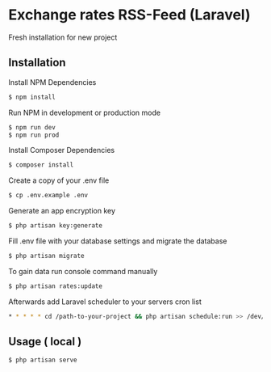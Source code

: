 # Exchange rates RSS-Feed (Laravel)

Fresh installation for new project

## Installation

Install NPM Dependencies

```bash
$ npm install
```

Run NPM in development or production mode

```bash
$ npm run dev
$ npm run prod
```

Install Composer Dependencies

```bash
$ composer install
```

Create a copy of your .env file

```bash
$ cp .env.example .env
```

Generate an app encryption key

```bash
$ php artisan key:generate
```

Fill .env file with your database settings and migrate the database

```bash
$ php artisan migrate
```

To gain data run console command manually

```bash
$ php artisan rates:update
```

Afterwards add Laravel scheduler to your servers cron list

```bash
* * * * * cd /path-to-your-project && php artisan schedule:run >> /dev/null 2>&1
```


## Usage ( local )

```bash
$ php artisan serve
```
